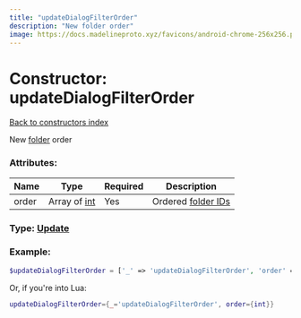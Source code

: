 ```yaml
---
title: "updateDialogFilterOrder"
description: "New folder order"
image: https://docs.madelineproto.xyz/favicons/android-chrome-256x256.png
---
```

# Constructor: updateDialogFilterOrder  
[Back to constructors index](index.md)



New [folder](https://core.telegram.org/api/folders) order

### Attributes:

| Name     |    Type       | Required | Description |
|----------|---------------|----------|-------------|
|order|Array of [int](../types/int.md) | Yes|Ordered [folder IDs](https://core.telegram.org/api/folders)|



### Type: [Update](../types/Update.md)


### Example:

```php
$updateDialogFilterOrder = ['_' => 'updateDialogFilterOrder', 'order' => [int, int]];
```  


Or, if you're into Lua:

```lua
updateDialogFilterOrder={_='updateDialogFilterOrder', order={int}}

```


